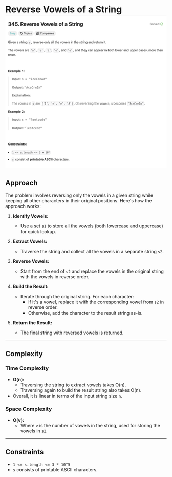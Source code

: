 # Reverse Vowels of a String ![Question](question.png)

## Approach
The problem involves reversing only the vowels in a given string while keeping all other characters in their original positions. Here's how the approach works:

1. **Identify Vowels:**
   - Use a set `s1` to store all the vowels (both lowercase and uppercase) for quick lookup.

2. **Extract Vowels:**
   - Traverse the string and collect all the vowels in a separate string `s2`.

3. **Reverse Vowels:**
   - Start from the end of `s2` and replace the vowels in the original string with the vowels in reverse order.

4. **Build the Result:**
   - Iterate through the original string. For each character:
     - If it's a vowel, replace it with the corresponding vowel from `s2` in reverse order.
     - Otherwise, add the character to the result string as-is.

5. **Return the Result:**
   - The final string with reversed vowels is returned.

---

## Complexity
### Time Complexity
- **O(n):** 
  - Traversing the string to extract vowels takes O(n).
  - Traversing again to build the result string also takes O(n).
- Overall, it is linear in terms of the input string size `n`.

### Space Complexity
- **O(v):** 
  - Where `v` is the number of vowels in the string, used for storing the vowels in `s2`.

---

## Constraints
- `1 <= s.length <= 3 * 10^5`
- `s` consists of printable ASCII characters.
